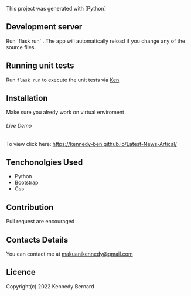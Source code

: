 This project was generated with [Python]

## Development server

Run `flask run'  . The app will automatically reload if you change any of the source files.

## Running unit tests

Run `flask run` to execute the unit tests via [Ken](https://kennedy-ben.github.io).

## Installation
Make sure you alredy work on virtual enviroment

###### Live Demo

To view click here: https://kennedy-ben.github.io/Latest-News-Artical/

## Tenchonolgies Used

* Python
* Bootstrap
* Css

## Contribution
Pull request are encouraged

## Contacts Details
You can contact me at makuanikennedy@gmail.com

## Licence
Copyright(c) 2022 Kennedy Bernard